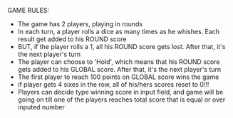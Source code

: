 GAME RULES:

- The game has 2 players, playing in rounds
- In each turn, a player rolls a dice as many times as he whishes. Each result get added to his ROUND score
- BUT, if the player rolls a 1, all his ROUND score gets lost. After that, it's the next player's turn
- The player can choose to 'Hold', which means that his ROUND score gets added to his GLOBAL score. After that, it's the next player's turn
- The first player to reach 100 points on GLOBAL score wins the game
- if player gets 4 sixes in the row, all of his/hers scores reset to 0!!!
- Players can decide type winning score in input field, and game will be going on till one of the players reaches total score that is equal or over inputed number
